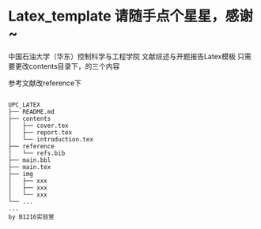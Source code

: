 # Latex_template 请随手点个星星，感谢~
中国石油大学（华东）控制科学与工程学院 文献综述与开题报告Latex模板
只需要更改contents目录下，的三个内容

参考文献改reference下
```

UPC_LATEX
├── README.md
├── contents
│   ├── cover.tex
│   ├── report.tex
│   └── introduction.tex
├── reference
│   └── refs.bib
├── main.bbl
├── main.tex
├── img
│   ├── xxx
│   ├── xxx
│   └── xxx
└── ...
...
by B1216实验室
